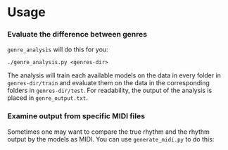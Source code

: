 


# Usage


### Evaluate the difference between genres
`genre_analysis` will do this for you:

`./genre_analysis.py <genres-dir>`

The analysis will train each available models on the data in every folder in `genres-dir/train` and evaluate them on the data in the corresponding folders in `genres-dir/test`. For readability, the output of the analysis is placed in `genre_output.txt`. 


### Examine output from specific MIDI files
Sometimes one may want to compare the true rhythm and the rhythm output by the models as MIDI. You can use `generate_midi.py` to do this:

 